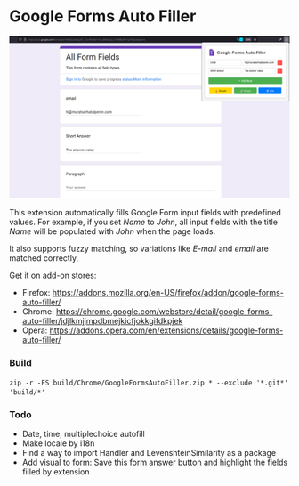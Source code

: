 # Google Forms Auto Filler

![Google Forms Auto Filler Screenshot](build/Screenshots/Add-on%20Screenshot.png)

This extension automatically fills Google Form input fields with predefined values. For example, if you set *Name* to *John*, all input fields with the title *Name* will be populated with *John* when the page loads.

It also supports fuzzy matching, so variations like *E-mail* and *email* are matched correctly.

Get it on add-on stores:
+ Firefox: <https://addons.mozilla.org/en-US/firefox/addon/google-forms-auto-filler/>
+ Chrome: <https://chrome.google.com/webstore/detail/google-forms-auto-filler/jdjlkmjjmpdbmejkicfjokkgifdkpjek>
+ Opera: <https://addons.opera.com/en/extensions/details/google-forms-auto-filler/>

### Build

`zip -r -FS build/Chrome/GoogleFormsAutoFiller.zip * --exclude '*.git*' 'build/*'`

### Todo

+ Date, time, multiplechoice autofill
+ Make locale by i18n
+ Find a way to import Handler and LevenshteinSimilarity as a package
+ Add visual to form: Save this form answer button and highlight the fields filled by extension

